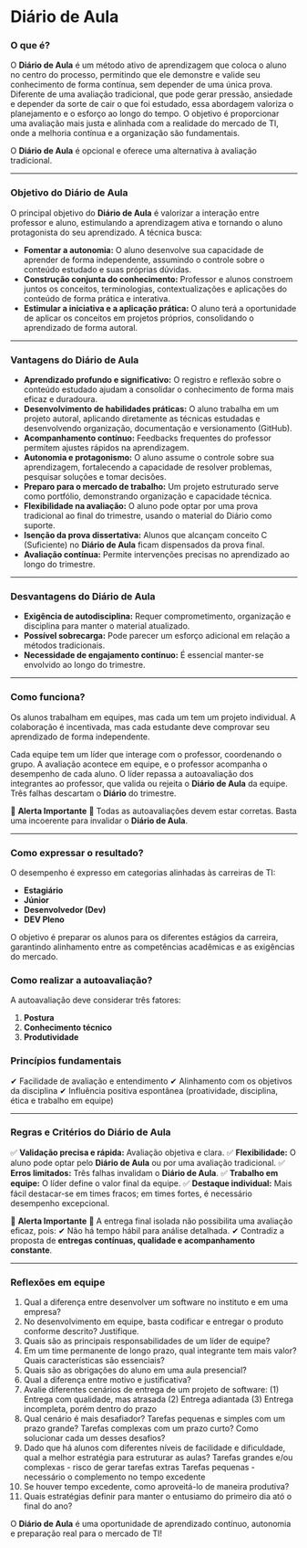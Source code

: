# Diário de Aula

### O que é?
O **Diário de Aula** é um método ativo de aprendizagem que coloca o aluno no centro do processo, permitindo que ele demonstre e valide seu conhecimento de forma contínua, sem depender de uma única prova. Diferente de uma avaliação tradicional, que pode gerar pressão, ansiedade e depender da sorte de cair o que foi estudado, essa abordagem valoriza o planejamento e o esforço ao longo do tempo. O objetivo é proporcionar uma avaliação mais justa e alinhada com a realidade do mercado de TI, onde a melhoria contínua e a organização são fundamentais.

O **Diário de Aula** é opcional e oferece uma alternativa à avaliação tradicional.

---

### Objetivo do Diário de Aula
O principal objetivo do **Diário de Aula** é valorizar a interação entre professor e aluno, estimulando a aprendizagem ativa e tornando o aluno protagonista do seu aprendizado. A técnica busca:

- **Fomentar a autonomia:** O aluno desenvolve sua capacidade de aprender de forma independente, assumindo o controle sobre o conteúdo estudado e suas próprias dúvidas.
- **Construção conjunta do conhecimento:** Professor e alunos constroem juntos os conceitos, terminologias, contextualizações e aplicações do conteúdo de forma prática e interativa.
- **Estimular a iniciativa e a aplicação prática:** O aluno terá a oportunidade de aplicar os conceitos em projetos próprios, consolidando o aprendizado de forma autoral.

---

### Vantagens do Diário de Aula

- **Aprendizado profundo e significativo:** O registro e reflexão sobre o conteúdo estudado ajudam a consolidar o conhecimento de forma mais eficaz e duradoura.
- **Desenvolvimento de habilidades práticas:** O aluno trabalha em um projeto autoral, aplicando diretamente as técnicas estudadas e desenvolvendo organização, documentação e versionamento (GitHub).
- **Acompanhamento contínuo:** Feedbacks frequentes do professor permitem ajustes rápidos na aprendizagem.
- **Autonomia e protagonismo:** O aluno assume o controle sobre sua aprendizagem, fortalecendo a capacidade de resolver problemas, pesquisar soluções e tomar decisões.
- **Preparo para o mercado de trabalho:** Um projeto estruturado serve como portfólio, demonstrando organização e capacidade técnica.
- **Flexibilidade na avaliação:** O aluno pode optar por uma prova tradicional ao final do trimestre, usando o material do Diário como suporte.
- **Isenção da prova dissertativa:** Alunos que alcançam conceito C (Suficiente) no **Diário de Aula** ficam dispensados da prova final.
- **Avaliação contínua:** Permite intervenções precisas no aprendizado ao longo do trimestre.

---

### Desvantagens do Diário de Aula

- **Exigência de autodisciplina:** Requer comprometimento, organização e disciplina para manter o material atualizado.
- **Possível sobrecarga:** Pode parecer um esforço adicional em relação a métodos tradicionais.
- **Necessidade de engajamento contínuo:** É essencial manter-se envolvido ao longo do trimestre.

---

### Como funciona?
Os alunos trabalham em equipes, mas cada um tem um projeto individual. A colaboração é incentivada, mas cada estudante deve comprovar seu aprendizado de forma independente.

Cada equipe tem um líder que interage com o professor, coordenando o grupo. A avaliação acontece em equipe, e o professor acompanha o desempenho de cada aluno. O líder repassa a autoavaliação dos integrantes ao professor, que valida ou rejeita o **Diário de Aula** da equipe. Três falhas descartam o **Diário** do trimestre.

🚨 **Alerta Importante** 🚨
Todas as autoavaliações devem estar corretas. Basta uma incoerente para invalidar o **Diário de Aula**.

---

### Como expressar o resultado?
O desempenho é expresso em categorias alinhadas às carreiras de TI:

- **Estagiário**
- **Júnior**
- **Desenvolvedor (Dev)**
- **DEV Pleno**

O objetivo é preparar os alunos para os diferentes estágios da carreira, garantindo alinhamento entre as competências acadêmicas e as exigências do mercado.

### Como realizar a autoavaliação?
A autoavaliação deve considerar três fatores:
1. **Postura**
2. **Conhecimento técnico**
3. **Produtividade**

### Princípios fundamentais
✔ Facilidade de avaliação e entendimento
✔ Alinhamento com os objetivos da disciplina
✔ Influência positiva espontânea (proatividade, disciplina, ética e trabalho em equipe)

---

### Regras e Critérios do Diário de Aula
✅ **Validação precisa e rápida:** Avaliação objetiva e clara.
✅ **Flexibilidade:** O aluno pode optar pelo **Diário de Aula** ou por uma avaliação tradicional.
✅ **Erros limitados:** Três falhas invalidam o **Diário de Aula**.
✅ **Trabalho em equipe:** O líder define o valor final da equipe.
✅ **Destaque individual:** Mais fácil destacar-se em times fracos; em times fortes, é necessário desempenho excepcional.

🚨 **Alerta Importante** 🚨
A entrega final isolada não possibilita uma avaliação eficaz, pois:
✔ Não há tempo hábil para análise detalhada.
✔ Contradiz a proposta de **entregas contínuas, qualidade e acompanhamento constante**.

---

### Reflexões em equipe
1. Qual a diferença entre desenvolver um software no instituto e em uma empresa?
2. No desenvolvimento em equipe, basta codificar e entregar o produto conforme descrito? Justifique.
3. Quais são as principais responsabilidades de um líder de equipe?
4.	Em um time permanente de longo prazo, qual integrante tem mais valor? Quais características são essenciais?
5.	Quais são as obrigações do aluno em uma aula presencial?
6.	Qual a diferença entre motivo e justificativa?
7.	Avalie diferentes cenários de entrega de um projeto de software:
   (1) Entrega com qualidade, mas atrasada
   (2) Entrega adiantada
   (3) Entrega incompleta, porém dentro do prazo
8.	Qual cenário é mais desafiador?
   Tarefas pequenas e simples com um prazo grande?
   Tarefas complexas com um prazo curto?
   Como solucionar cada um desses desafios?
9.	Dado que há alunos com diferentes níveis de facilidade e dificuldade, qual a melhor estratégia para estruturar as aulas?
   Tarefas grandes e/ou complexas - risco de gerar tarefas extras
   Tarefas pequenas - necessário o complemento no tempo excedente
10.	Se houver tempo excedente, como aproveitá-lo de maneira produtiva?
11.	Quais estratégias definir para manter o entusiamo do primeiro dia ató o final do ano?


O **Diário de Aula** é uma oportunidade de aprendizado contínuo, autonomia e preparação real para o mercado de TI!

